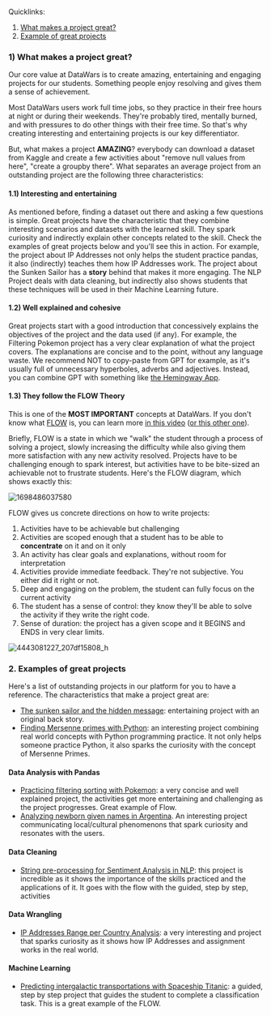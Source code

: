 Quicklinks:

1. [What makes a project great?](#1-what-makes-a-project-great)
2. [Example of great projects](#2-examples-of-great-projects)

### 1) What makes a project great?

Our core value at DataWars is to create amazing, entertaining and engaging projects for our students. Something people enjoy resolving and gives them a sense of achievement.

Most DataWars users work full time jobs, so they practice in their free hours at night or during their weekends. They're probably tired, mentally burned, and with pressures to do other things with their free time. So that's why creating interesting and entertaining projects is our key differentiator.

But, what makes a project **AMAZING**? everybody can download a dataset from Kaggle and create a few activities about "remove null values from here", "create a groupby there". What separates an average project from an outstanding project are the following three characteristics:

####  1.1) Interesting and entertaining
As mentioned before, finding a dataset out there and asking a few questions is simple. Great projects have the characteristic that they combine interesting scenarios and datasets with the learned skill. They spark curiosity and indirectly explain other concepts related to the skill. Check the examples of great projects below and you'll see this in action. For example, the project about IP Addresses not only helps the student practice pandas, it also (indirectly) teaches them how IP Addresses work. The project about the Sunken Sailor has a **story** behind that makes it more engaging. The NLP Project deals with data cleaning, but indirectly also shows students that these techniques will be used in their Machine Learning future.


#### 1.2) Well explained and cohesive
Great projects start with a good introduction that concessively explains the objectives of the project and the data used (if any). For example, the Filtering Pokemon project has a very clear explanation of what the project covers. The explanations are concise and to the point, without any language waste. We recommend NOT to copy-paste from GPT for example, as it's usually full of unnecessary hyperboles, adverbs and adjectives. Instead, you can combine GPT with something like [the Hemingway App](https://hemingwayapp.com/).

#### 1.3) They follow the FLOW Theory

This is one of the **MOST IMPORTANT** concepts at DataWars. If you don't know what [FLOW](https://w.wiki/DKT) is, you can learn more [in this video](https://www.youtube.com/watch?v=iUsOCR1KKms) ([or this other one](https://www.youtube.com/watch?v=znwUCNrjpD4)).

Briefly, FLOW is a state in which we "walk" the student through a process of solving a project, slowly increasing the difficulty while also giving them more satisfaction with any new activity resolved. Projects have to be challenging enough to spark interest, but activities have to be bite-sized an achievable not to frustrate students. Here's the FLOW diagram, which shows exactly this:

![1698486037580](https://github.com/datawars-io-content/content-creator-handbook/assets/872296/6810fb12-b3dc-4f40-bb2e-f735711b9e71)

FLOW gives us concrete directions on how to write projects:

1. Activities have to be achievable but challenging
2. Activities are scoped enough that a student has to be able to **concentrate** on it and on it only
3. An activity has clear goals and explanations, without room for interpretation
4. Activities provide immediate feedback. They're not subjective. You either did it right or not.
5. Deep and engaging on the problem, the student can fully focus on the current activity
6. The student has a sense of control: they know they'll be able to solve the activity if they write the right code.
7. Sense of duration: the project has a given scope and it BEGINS and ENDS in very clear limits.

![4443081227_207df15808_h](https://github.com/datawars-io-content/content-creator-handbook/assets/872296/02328875-1c77-47cd-99e2-7901a8b7a6e5)


### 2. Examples of great projects

Here's a list of outstanding projects in our platform for you to have a reference. The characteristics that make a project great are:

- [The sunken sailor and the hidden message](https://app.datawars.io/project/02a0e765-175a-48cb-89ba-60bddf1f289f?page=1): entertaining project with an original back story.
- [Finding Mersenne primes with Python](https://app.datawars.io/project/f962f444-57c3-4234-8a06-e48b9a8bb57a): an interesting project combining real world concepts with Python programming practice. It not only helps someone practice Python, it also sparks the curiosity with the concept of Mersenne Primes.

#### Data Analysis with Pandas

- [Practicing filtering sorting with Pokemon](https://app.datawars.io/project/54b07e96-f0da-4b5d-ba40-c87475e42b8e): a very concise and well explained project, the activities get more entertaining and challenging as the project progresses. Great example of Flow.
- [Analyzing newborn given names in Argentina](https://app.datawars.io/project/b4c63618-70e3-4233-92ad-4f12cbfbe0e8?page=1). An interesting project communicating local/cultural phenomenons that spark curiosity and resonates with the users.

#### Data Cleaning

- [String pre-processing for Sentiment Analysis in NLP](https://app.datawars.io/project/15afa695-e8c6-4971-8c4d-1fc10feb17b4?page=1): this project is incredible as it shows the importance of the skills practiced and the applications of it. It goes with the flow with the guided, step by step, activities

#### Data Wrangling

- [IP Addresses Range per Country Analysis](https://app.datawars.io/project/6446c860-f72f-475f-b458-1e7add7d9fb8): a very interesting and project that sparks curiosity as it shows how IP Addresses and assignment works in the real world.

#### Machine Learning

- [Predicting intergalactic transportations with Spaceship Titanic](https://app.datawars.io/project/00ca7761-bc66-4fff-ad4f-be1ab61a5372?page=1): a guided, step by step project that guides the student to complete a classification task. This is a great example of the FLOW.
